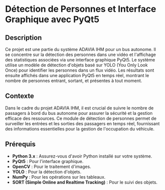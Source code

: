 # Détection de Personnes et Interface Graphique avec PyQt5

## Description
Ce projet est une partie du système ADAVIA IHM pour un bus autonome. Il se concentre sur la détection des personnes dans une vidéo et l'affichage des statistiques associées via une interface graphique PyQt5. Le système utilise un modèle de détection d'objets basé sur YOLO (You Only Look Once) pour identifier les personnes dans un flux vidéo. Les résultats sont ensuite affichés dans une application PyQt5 en temps réel, montrant le nombre de personnes entrant, sortant, et présentes à tout moment.

## Contexte
Dans le cadre du projet ADAVIA IHM, il est crucial de suivre le nombre de passagers à bord du bus autonome pour assurer la sécurité et la gestion efficace des ressources. Ce module de détection de personnes permet de surveiller les entrées et les sorties des passagers en temps réel, fournissant des informations essentielles pour la gestion de l'occupation du véhicule.

## Prérequis
- **Python 3.x** : Assurez-vous d'avoir Python installé sur votre système.
- **PyQt5** : Pour l'interface graphique.
- **OpenCV** : Pour le traitement d'images.
- **YOLO** : Pour la détection d'objets.
- **NumPy** : Pour les opérations sur les tableaux.
- **SORT (Simple Online and Realtime Tracking)** : Pour le suivi des objets.
